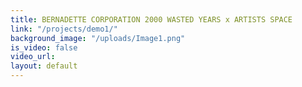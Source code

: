 ```yaml
---
title: BERNADETTE CORPORATION 2000 WASTED YEARS x ARTISTS SPACE
link: "/projects/demo1/"
background_image: "/uploads/Image1.png"
is_video: false
video_url: 
layout: default
---
```


